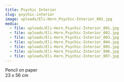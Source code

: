 ```yaml
---
title: Psychic Interior
slug: psychic-interior
image: uploads/Eli-Horn_Psychic-Interior_001.jpg
media:
  - file: uploads/Eli-Horn_Psychic-Interior_001.jpg
  - file: uploads/Eli-Horn_Psychic-Interior_002.jpg
  - file: uploads/Eli-Horn_Psychic-Interior_003.jpg
  - file: uploads/Eli-Horn_Psychic-Interior_004.jpg
  - file: uploads/Eli-Horn_Psychic-Interior_005.jpg
  - file: uploads/Eli-Horn_Psychic-Interior_006.jpg
  - file: uploads/Eli-Horn_Psychic-Interior_007.jpg
---
```


Pencil on paper  
23 x 56 cm
